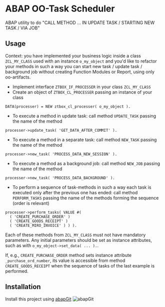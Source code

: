 # ABAP OO-Task Scheduler
ABAP utility to do "CALL METHOD ... IN UPDATE TASK / STARTING NEW TASK / VIA JOB"

## Usage
Context: you have implemented your business logic inside a class `ZCL_MY_CLASS` used with an instance `o_my_object` and you'd like to refactor your methods in such a way you can start new task / update task / background job without creating Function Modules or Report, using only oo-artifacts.

+ Implement interface `ZTBOX_IF_PROCESSER` in your class `ZCL_MY_CLASS`
+ Create an object of `ZTBOX_CL_PROCESSER` passing an instance of your class
```
DATA(processer) = NEW ztbox_cl_processer( o_my_object ).
```
+ To execute a method in update task: call method `UPDATE_TASK` passing the name of the method
```
processer->update_task( 'GET_DATA_AFTER_COMMIT' ).
```
+ To execute a method in a separate task: call method `NEW_TASK` passing the name of the method
```
processer->new_task( 'PROCESS_DATA_NEW_SESSION' ).
```
+ To execute a method as a background job: call method `NEW_JOB` passing the name of the method
```
processer->new_task( 'PROCESS_DATA_BACKGROUND' ).
```
+ To perform a sequence of task-methods in such a way each task is executed only after the previous one has ended: call method `PERFORM_TASKS` passing the name of the methods forming the sequence (order is relevant)
```
processer->perform_tasks( VALUE #(
  ( 'CREATE_PURCHASE_ORDER' )
  ( 'CREATE_GOODS_RECEIPT' )
  ( 'CREATE_MIRO_INVOICE' ) ) ).
```
Each of these methods from `ZCL_MY_CLASS` must not have mandatory parameters.
Any initial parameters should be set as instance attributes, such as with `o_my_object->set_data( ... ).`.

If, e.g., `CREATE_PURCHASE_ORDER` method sets instance attribute `_purchase_ord_number`, its value is accessible from method `CREATE_GOODS_RECEIPT` when the sequence of tasks of the last example is performed.


## Installation
Install this project using [abapGit](https://abapgit.org/) ![abapGit](https://docs.abapgit.org/img/favicon.png)
